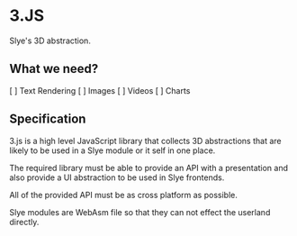 # 3.JS
Slye's 3D abstraction.

## What we need?
 [ ] Text Rendering
 [ ] Images
 [ ] Videos
 [ ] Charts

## Specification
3.js is a high level JavaScript library that collects 3D abstractions that are
likely to be used in a Slye module or it self in one place.

The required library must be able to provide an API with a presentation and also
provide a UI abstraction to be used in Slye frontends.

All of the provided API must be as cross platform as possible.

Slye modules are WebAsm file so that they can not effect the userland directly.
